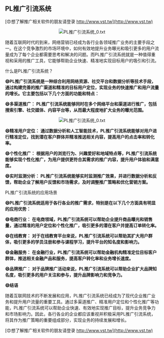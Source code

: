 ## **PL推广引流系统**

[😍想了解推广相关软件的朋友请登录 http://www.vst.tw](http://www.vst.tw)

 <center><img src="https://vst.tw/MP4/tuiguang/png/6.png" alt="PL推广引流系统_0.txt"></center>

随着互联网时代的到来，网络营销已经成为各行业各领域推广业务的主要手段之一。在这个竞争激烈的市场环境中，如何有效地提升业务曝光和吸引更多的用户流量成为了每个企业都需要思考和解决的问题。而PL推广引流系统就是一种值得重视和采用的推广工具，它能够帮助企业快速、精准地实现目标用户的吸引和引流。

什么是PL推广引流系统？

**😄PL推广引流系统是一种综合利用网络资源、社交平台和数据分析等技术手段，通过构建完善的推广渠道和精准的目标用户定位，实现业务的快速推广和用户流量的增长。它主要包括以下几个方面的功能和特点：**

**😄多渠道推广： PL推广引流系统能够同时在多个网络平台和渠道进行推广，包括搜索引擎、社交媒体、内容平台等，从而最大程度地扩大业务的曝光范围。**

 <center><img src="https://vst.tw/MP4/tuiguang/png/2.png" alt="PL推广引流系统_0.txt"></center>

**😄精准用户定位： 通过数据分析和人工智能技术，PL推广引流系统能够对用户进行精准定位，找到潜在客户群体并精准推送相关内容，提高用户的点击率和转化率。**

**😄个性化推广： 根据用户的浏览行为、兴趣爱好和地域特点等，PL推广引流系统能够实现个性化推广，为用户提供更符合其需求的推广内容，提升用户体验和满意度。**

**😄实时监测分析： PL推广引流系统能够实时监测推广效果，并进行数据分析和反馈，帮助企业了解用户反馈和市场需求，及时调整推广策略和优化营销方案。**

PL推广引流系统的应用场景

**😄PL推广引流系统适用于各行各业的推广需求，特别是在以下几个方面具有明显的应用优势：**

**😄电商行业： 在电商领域，PL推广引流系统可以帮助企业提升商品曝光和销售量，通过精准的用户定位和个性化推广，吸引更多的潜在客户并提高订单转化率。**

**😄在线教育： 对于在线教育平台来说，PL推广引流系统可以帮助其扩大用户群体，吸引更多的学员注册和参与课程学习，提升平台的知名度和影响力。**

**😄金融服务： 在金融行业，PL推广引流系统可以帮助金融机构精准定位目标客户群体，推送相关金融产品和服务，提高客户转化率和业务增长速度。**

**😄品牌推广： 对于品牌推广活动来说，PL推广引流系统可以帮助企业扩大品牌知名度，吸引更多的用户关注和参与，提升品牌影响力和竞争力。**

**😄结语**

随着互联网技术的不断发展和应用，PL推广引流系统已经成为了现代企业推广业务和提升用户流量的重要工具。通过多渠道推广、精准用户定位和个性化推广等功能，PL推广引流系统可以帮助企业快速、有效地实现推广目标，提升业务竞争力和市场影响力。因此，各行各业的企业都应该重视并积极采用PL推广引流系统，将其作为推广策略的重要组成部分，实现业务的持续发展和增长。

[😍想了解推广相关软件的朋友请登录 http://www.vst.tw](http://www.vst.tw)



